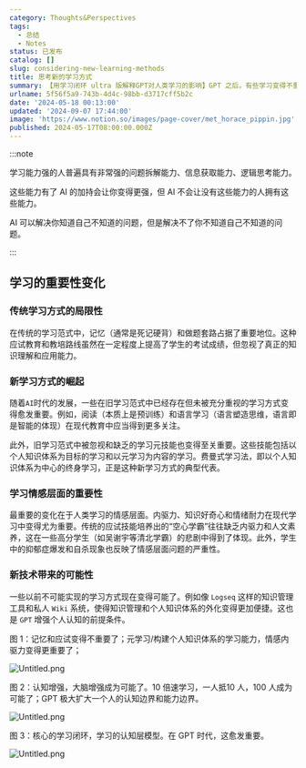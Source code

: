 ```yaml
---
category: Thoughts&Perspectives
tags:
  - 总结
  - Notes
status: 已发布
catalog: []
slug: considering-new-learning-methods
title: 思考新的学习方式
summary: 【用学习闭环 ultra 版解释GPT对人类学习的影响】GPT 之后，有些学习变得不重要了，有些学习变得更重要了，有些学习从不可能变成可能了。
urlname: 5f56f5a9-743b-4d4c-98bb-d3717cff5b2c
date: '2024-05-18 00:13:00'
updated: '2024-09-07 17:44:00'
image: 'https://www.notion.so/images/page-cover/met_horace_pippin.jpg'
published: 2024-05-17T08:00:00.000Z
---
```


:::note


学习能力强的人普遍具有非常强的问题拆解能力、信息获取能力、逻辑思考能力。


这些能力有了 AI 的加持会让你变得更强，但 AI 不会让没有这些能力的人拥有这些能力。


AI 可以解决你知道自己不知道的问题，但是解决不了你不知道自己不知道的问题。


:::


## 学习的重要性变化


### 传统学习方式的局限性


在传统的学习范式中，记忆（通常是死记硬背）和做题套路占据了重要地位。这种应试教育和教培路线虽然在一定程度上提高了学生的考试成绩，但忽视了真正的知识理解和应用能力。


### 新学习方式的崛起


随着`AI`时代的发展，一些在旧学习范式中已经存在但未被充分重视的学习方式变得愈发重要。例如，阅读（本质上是预训练）和语言学习（语言塑造思维，语言即是智能的体现）在现代教育中应当得到更多关注。


此外，旧学习范式中被忽视和缺乏的学习元技能也变得至关重要。这些技能包括以个人知识体系为目标的学习和以元学习为内容的学习。费曼式学习法，即以个人知识体系为中心的终身学习，正是这种新学习方式的典型代表。


### 学习情感层面的重要性


最重要的变化在于人类学习的情感层面。内驱力、知识好奇心和情绪耐力在现代学习中变得尤为重要。传统的应试技能培养出的“空心学霸”往往缺乏内驱力和人文素养，这在一些高分学生（如吴谢宇等清北学霸）的悲剧中得到了体现。此外，学生中的抑郁症爆发和自杀现象也反映了情感层面问题的严重性。


### 新技术带来的可能性


一些以前不可能实现的学习方式现在变得可能了。例如像 `Logseq` 这样的知识管理工具和私人 `Wiki` 系统，使得知识管理和个人知识体系的外化变得更加便捷。这也是 `GPT` 增强个人认知的前提条件。


图 1：记忆和应试变得不重要了；元学习/构建个人知识体系的学习能力，情感内驱力变得更重要了；


![Untitled.png](https://prod-files-secure.s3.us-west-2.amazonaws.com/5d24fe63-e567-4804-86f9-9fdc62e13082/a8319b77-00b3-43d9-9f99-e58187f20cfe/Untitled.png?X-Amz-Algorithm=AWS4-HMAC-SHA256&X-Amz-Content-Sha256=UNSIGNED-PAYLOAD&X-Amz-Credential=ASIAZI2LB466RZ72D7LD%2F20250313%2Fus-west-2%2Fs3%2Faws4_request&X-Amz-Date=20250313T213236Z&X-Amz-Expires=3600&X-Amz-Security-Token=IQoJb3JpZ2luX2VjEJX%2F%2F%2F%2F%2F%2F%2F%2F%2F%2FwEaCXVzLXdlc3QtMiJIMEYCIQC6%2Brtz2OyajDVSPgwZpYrN2t7GLHFEcPYvEnqcukZfwgIhAJBHn19myrhB0Zf7NNLdgp%2BKiTAKfYNPoS9PxTve9W1UKogECN7%2F%2F%2F%2F%2F%2F%2F%2F%2F%2FwEQABoMNjM3NDIzMTgzODA1IgwtuwUQeIKJtFFwj%2F0q3APJPI8YpZjQ5mlOQfIzoNkttbho7HZkaW42ZktS58bWEBiL0ROjYI4JMyLI7QOBkmXlJZEZdBfShGWAwEVEilnDX8RH30XVRudLBhpqEpJZ%2BTab6i0JfKwUAAV9Nvut%2BCR88XnvY3KSOffcAqhFrU0EDTFNqMu2DhqCsYVqx3ftKOdk68WdzsnaEk%2FPmVWxXfoQGhY6u%2FQPBO%2BGesziKJwlkG7HEl2NfIA5xLajULw3%2BZa3OdSlP0UOxlg43Pig2YmPgcURm2grfscPJ8MAekKyDdm3%2BfZxaP28W3sWwZRuUhu57ZM37Lv1diLXOg7ySGyyrEqGq7hfuoYgcp8lK0ErOq4eCLrPQKE3OyaIZn1gx5E%2FTYlxU2r6Ici1fkg3tC%2FKqa2IIvsJQfnTNZMXVS%2Fyvo%2F30OihOHnkw1GMVoLDFd4JPk0KHG3KgW83l28DknSwTi7FhNKr7rUdu6rkZNIPo9DIxvl8nZyIkns8eWRrHpYTZg8ayPA4r8bRpY%2BAC%2FHC3IjIuNS94iE5ENyBw%2FHHNYV1%2FpL5yhUlgvCX4Ojvlm6jpm7xCchyho51RGnCOpBZWBoBGFEZc9Jj4GwJgA3cWzZtAzCxdH0ym18vq9RbNFr2SjCfMfKhMFpWEjDmks2%2BBjqkAVt8kRX0jKI8%2BXBBNuYZQ11pGQCQPflOxDT%2FUPj6aBvGP2r8iClsM4svpGm8Km%2FHTUyw07dH4TjDLmB1TKBy7OYF%2FggClFflIVAaeWIw9iNr15eJwGykz6Y5plltmJfxTr6O48H9kkdIDMgCdPkz55hvzqO7uqNa9pxA1iqvsGKWjfmr9rtpRwn2hVvpcQ0jey7S4EhR3PXnBg3xmZkuMigF6k1R&X-Amz-Signature=33e893314a1a90f0a3d20f564a7f5a5dfa0802a62031205cef1f0d115764ffd7&X-Amz-SignedHeaders=host&x-id=GetObject)


图 2：认知增强，大脑增强成为可能了。10 倍速学习，一人抵10 人，100 人成为可能了；GPT 极大扩大一个人的认知边界和能力边界。


![Untitled.png](https://prod-files-secure.s3.us-west-2.amazonaws.com/5d24fe63-e567-4804-86f9-9fdc62e13082/e195b372-4d2b-479c-9e75-1be4e2c1412e/Untitled.png?X-Amz-Algorithm=AWS4-HMAC-SHA256&X-Amz-Content-Sha256=UNSIGNED-PAYLOAD&X-Amz-Credential=ASIAZI2LB466RZ72D7LD%2F20250313%2Fus-west-2%2Fs3%2Faws4_request&X-Amz-Date=20250313T213236Z&X-Amz-Expires=3600&X-Amz-Security-Token=IQoJb3JpZ2luX2VjEJX%2F%2F%2F%2F%2F%2F%2F%2F%2F%2FwEaCXVzLXdlc3QtMiJIMEYCIQC6%2Brtz2OyajDVSPgwZpYrN2t7GLHFEcPYvEnqcukZfwgIhAJBHn19myrhB0Zf7NNLdgp%2BKiTAKfYNPoS9PxTve9W1UKogECN7%2F%2F%2F%2F%2F%2F%2F%2F%2F%2FwEQABoMNjM3NDIzMTgzODA1IgwtuwUQeIKJtFFwj%2F0q3APJPI8YpZjQ5mlOQfIzoNkttbho7HZkaW42ZktS58bWEBiL0ROjYI4JMyLI7QOBkmXlJZEZdBfShGWAwEVEilnDX8RH30XVRudLBhpqEpJZ%2BTab6i0JfKwUAAV9Nvut%2BCR88XnvY3KSOffcAqhFrU0EDTFNqMu2DhqCsYVqx3ftKOdk68WdzsnaEk%2FPmVWxXfoQGhY6u%2FQPBO%2BGesziKJwlkG7HEl2NfIA5xLajULw3%2BZa3OdSlP0UOxlg43Pig2YmPgcURm2grfscPJ8MAekKyDdm3%2BfZxaP28W3sWwZRuUhu57ZM37Lv1diLXOg7ySGyyrEqGq7hfuoYgcp8lK0ErOq4eCLrPQKE3OyaIZn1gx5E%2FTYlxU2r6Ici1fkg3tC%2FKqa2IIvsJQfnTNZMXVS%2Fyvo%2F30OihOHnkw1GMVoLDFd4JPk0KHG3KgW83l28DknSwTi7FhNKr7rUdu6rkZNIPo9DIxvl8nZyIkns8eWRrHpYTZg8ayPA4r8bRpY%2BAC%2FHC3IjIuNS94iE5ENyBw%2FHHNYV1%2FpL5yhUlgvCX4Ojvlm6jpm7xCchyho51RGnCOpBZWBoBGFEZc9Jj4GwJgA3cWzZtAzCxdH0ym18vq9RbNFr2SjCfMfKhMFpWEjDmks2%2BBjqkAVt8kRX0jKI8%2BXBBNuYZQ11pGQCQPflOxDT%2FUPj6aBvGP2r8iClsM4svpGm8Km%2FHTUyw07dH4TjDLmB1TKBy7OYF%2FggClFflIVAaeWIw9iNr15eJwGykz6Y5plltmJfxTr6O48H9kkdIDMgCdPkz55hvzqO7uqNa9pxA1iqvsGKWjfmr9rtpRwn2hVvpcQ0jey7S4EhR3PXnBg3xmZkuMigF6k1R&X-Amz-Signature=cd5a03475487fa73aa7852af1aa3ed74d0a65630829bb2e4607d612d73b649a3&X-Amz-SignedHeaders=host&x-id=GetObject)


图 3：核心的学习闭环，学习的认知层模型。在 GPT 时代，这愈发重要。


![Untitled.png](https://prod-files-secure.s3.us-west-2.amazonaws.com/5d24fe63-e567-4804-86f9-9fdc62e13082/57f2a38d-97b9-407e-baa1-8fecb8348e87/Untitled.png?X-Amz-Algorithm=AWS4-HMAC-SHA256&X-Amz-Content-Sha256=UNSIGNED-PAYLOAD&X-Amz-Credential=ASIAZI2LB466RZ72D7LD%2F20250313%2Fus-west-2%2Fs3%2Faws4_request&X-Amz-Date=20250313T213236Z&X-Amz-Expires=3600&X-Amz-Security-Token=IQoJb3JpZ2luX2VjEJX%2F%2F%2F%2F%2F%2F%2F%2F%2F%2FwEaCXVzLXdlc3QtMiJIMEYCIQC6%2Brtz2OyajDVSPgwZpYrN2t7GLHFEcPYvEnqcukZfwgIhAJBHn19myrhB0Zf7NNLdgp%2BKiTAKfYNPoS9PxTve9W1UKogECN7%2F%2F%2F%2F%2F%2F%2F%2F%2F%2FwEQABoMNjM3NDIzMTgzODA1IgwtuwUQeIKJtFFwj%2F0q3APJPI8YpZjQ5mlOQfIzoNkttbho7HZkaW42ZktS58bWEBiL0ROjYI4JMyLI7QOBkmXlJZEZdBfShGWAwEVEilnDX8RH30XVRudLBhpqEpJZ%2BTab6i0JfKwUAAV9Nvut%2BCR88XnvY3KSOffcAqhFrU0EDTFNqMu2DhqCsYVqx3ftKOdk68WdzsnaEk%2FPmVWxXfoQGhY6u%2FQPBO%2BGesziKJwlkG7HEl2NfIA5xLajULw3%2BZa3OdSlP0UOxlg43Pig2YmPgcURm2grfscPJ8MAekKyDdm3%2BfZxaP28W3sWwZRuUhu57ZM37Lv1diLXOg7ySGyyrEqGq7hfuoYgcp8lK0ErOq4eCLrPQKE3OyaIZn1gx5E%2FTYlxU2r6Ici1fkg3tC%2FKqa2IIvsJQfnTNZMXVS%2Fyvo%2F30OihOHnkw1GMVoLDFd4JPk0KHG3KgW83l28DknSwTi7FhNKr7rUdu6rkZNIPo9DIxvl8nZyIkns8eWRrHpYTZg8ayPA4r8bRpY%2BAC%2FHC3IjIuNS94iE5ENyBw%2FHHNYV1%2FpL5yhUlgvCX4Ojvlm6jpm7xCchyho51RGnCOpBZWBoBGFEZc9Jj4GwJgA3cWzZtAzCxdH0ym18vq9RbNFr2SjCfMfKhMFpWEjDmks2%2BBjqkAVt8kRX0jKI8%2BXBBNuYZQ11pGQCQPflOxDT%2FUPj6aBvGP2r8iClsM4svpGm8Km%2FHTUyw07dH4TjDLmB1TKBy7OYF%2FggClFflIVAaeWIw9iNr15eJwGykz6Y5plltmJfxTr6O48H9kkdIDMgCdPkz55hvzqO7uqNa9pxA1iqvsGKWjfmr9rtpRwn2hVvpcQ0jey7S4EhR3PXnBg3xmZkuMigF6k1R&X-Amz-Signature=a6c2ea6a7249c54d827bc272cfe8a4e4acbfbf4ecfaf925b169d7eba1a46c957&X-Amz-SignedHeaders=host&x-id=GetObject)

